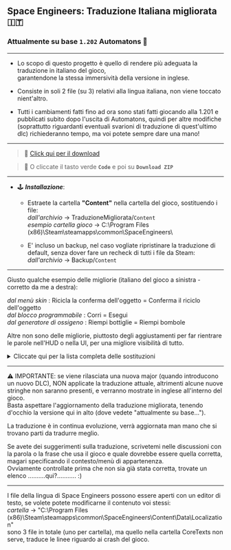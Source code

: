## Space Engineers: Traduzione Italiana migliorata 🇮🇹
### Attualmente su base `1.202` Automatons 🤖

---
- Lo scopo di questo progetto è quello di rendere più adeguata la traduzione in italiano del gioco,  
  garantendone la stessa immersività della versione in inglese.  

- Consiste in soli 2 file (su 3) relativi alla lingua italiana, non viene toccato nient'altro.  

- Tutti i cambiamenti fatti fino ad ora sono stati fatti giocando alla 1.201 e pubblicati subito dopo l'uscita di Automatons, quindi per altre modifiche (soprattutto riguardanti eventuali svarioni di traduzione di quest'ultimo dlc) richiederanno tempo, ma voi potete sempre dare una mano!

---
>💾 [Click qui per il download](https://github.com/Lamer87/Space_Engineers_DLC_unlocker/archive/refs/heads/main.zip)

>💾 O cliccate il tasto verde **`Code`** e poi su **`Download ZIP`**

---
- 🕹️ ***Installazione***:  

  - Estraete la cartella **"Content"** nella cartella del gioco, sostituendo i file:  
*dall'archivio* -> TraduzioneMigliorata/`Content`  
*esempio cartella gioco* -> C:\Program Files (x86)\Steam\steamapps\common\SpaceEngineers\  

  - E' incluso un backup, nel caso vogliate ripristinare la traduzione di default, senza dover fare un recheck di tutti i file da Steam:  
*dall'archivio* -> Backup/`Content`  

---

Giusto qualche esempio delle migliorie (italiano del gioco a sinistra - corretto da me a destra):  

*dal menù skin* : Ricicla la conferma dell'oggetto = Conferma il riciclo dell'oggetto  
*dal blocco programmabile* : Corri = Esegui  
*dal generatore di ossigeno* : Riempi bottiglie = Riempi bombole  

Altre non sono delle migliorie, piuttosto degli aggiustamenti per far rientrare le parole nell'HUD o nella UI, per una migliore visibilità di tutto.

<details><summary>Cliccate qui per la lista completa delle sostituzioni</summary><p>

```
asd
```

</p></details>

---

⚠️ IMPORTANTE: se viene rilasciata una nuova major (quando introducono un nuovo DLC), NON applicate la traduzione attuale, altrimenti alcune nuove stringhe non saranno presenti, e verranno mostrate in inglese all'interno del gioco.  
Basta aspettare l'aggiornamento della traduzione migliorata, tenendo d'occhio la versione qui in alto (dove vedete "attualmente su base...").  

La traduzione è in continua evoluzione, verrà aggiornata man mano che si trovano parti da tradurre meglio.  

Se avete dei suggerimenti sulla traduzione, scrivetemi nelle discussioni con la parola o la frase che usa il gioco e quale dovrebbe essere quella corretta, magari specificando il contesto/menù di appartenenza.  
Ovviamente controllate prima che non sia già stata corretta, trovate un elenco ..........qui?........... :)  

---

I file della lingua di Space Engineers possono essere aperti con un editor di testo, se volete potete modificarne il contenuto voi stessi:  
*cartella* -> "C:\Program Files (x86)\Steam\steamapps\common\SpaceEngineers\Content\Data\Localization"  
sono 3 file in totale (uno per cartella), ma quello nella cartella CoreTexts non serve, traduce le linee riguardo ai crash del gioco.
